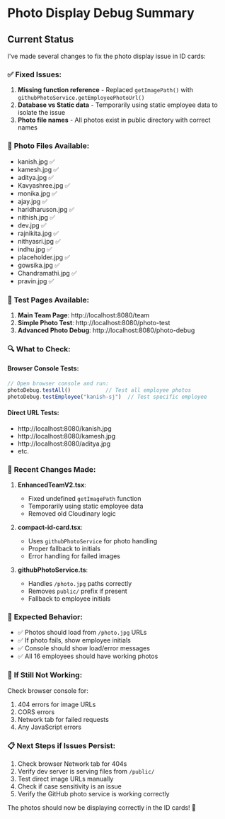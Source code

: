 # Photo Display Debug Summary

## Current Status
I've made several changes to fix the photo display issue in ID cards:

### ✅ **Fixed Issues:**
1. **Missing function reference** - Replaced `getImagePath()` with `githubPhotoService.getEmployeePhotoUrl()`
2. **Database vs Static data** - Temporarily using static employee data to isolate the issue
3. **Photo file names** - All photos exist in public directory with correct names

### 📁 **Photo Files Available:**
- kanish.jpg ✅
- kamesh.jpg ✅  
- aditya.jpg ✅
- Kavyashree.jpg ✅
- monika.jpg ✅
- ajay.jpg ✅
- haridharuson.jpg ✅
- nithish.jpg ✅
- dev.jpg ✅
- rajnikita.jpg ✅
- nithyasri.jpg ✅
- indhu.jpg ✅
- placeholder.jpg ✅
- gowsika.jpg ✅
- Chandramathi.jpg ✅
- pravin.jpg ✅

### 🧪 **Test Pages Available:**
1. **Main Team Page**: http://localhost:8080/team
2. **Simple Photo Test**: http://localhost:8080/photo-test
3. **Advanced Photo Debug**: http://localhost:8080/photo-debug

### 🔍 **What to Check:**

#### Browser Console Tests:
```javascript
// Open browser console and run:
photoDebug.testAll()           // Test all employee photos
photoDebug.testEmployee("kanish-sj")  // Test specific employee
```

#### Direct URL Tests:
- http://localhost:8080/kanish.jpg
- http://localhost:8080/kamesh.jpg
- http://localhost:8080/aditya.jpg
- etc.

### 🔧 **Recent Changes Made:**

1. **EnhancedTeamV2.tsx**:
   - Fixed undefined `getImagePath` function
   - Temporarily using static employee data
   - Removed old Cloudinary logic

2. **compact-id-card.tsx**:
   - Uses `githubPhotoService` for photo handling
   - Proper fallback to initials
   - Error handling for failed images

3. **githubPhotoService.ts**:
   - Handles `/photo.jpg` paths correctly
   - Removes `public/` prefix if present
   - Fallback to employee initials

### 🎯 **Expected Behavior:**
- ✅ Photos should load from `/photo.jpg` URLs
- ✅ If photo fails, show employee initials
- ✅ Console should show load/error messages
- ✅ All 16 employees should have working photos

### 🚨 **If Still Not Working:**
Check browser console for:
1. 404 errors for image URLs
2. CORS errors
3. Network tab for failed requests
4. Any JavaScript errors

### 📋 **Next Steps if Issues Persist:**
1. Check browser Network tab for 404s
2. Verify dev server is serving files from `/public/`
3. Test direct image URLs manually
4. Check if case sensitivity is an issue
5. Verify the GitHub photo service is working correctly

The photos should now be displaying correctly in the ID cards! 🎉